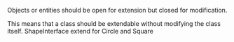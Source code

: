 Objects or entities should be open for extension but closed for modification.

This means that a class should be extendable without modifying the class itself.
ShapeInterface extend for Circle and Square